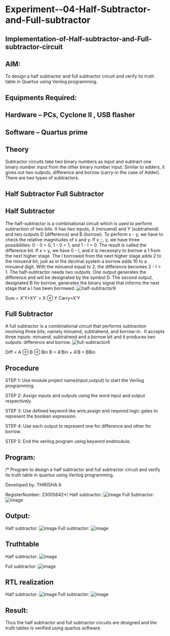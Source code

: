 # Experiment--04-Half-Subtractor-and-Full-subtractor
## Implementation-of-Half-subtractor-and-Full-subtractor-circuit
## AIM:
To design a half subtractor and full subtractor circuit and verify its truth table in Quartus using Verilog programming.

## Equipments Required:
## Hardware – PCs, Cyclone II , USB flasher
## Software – Quartus prime
## Theory
Subtractor circuits take two binary numbers as input and subtract one binary number input from the other binary number input. Similar to adders, it gives out two outputs, difference and borrow (carry-in the case of Adder). There are two types of subtractors.

## Half Subtractor Full Subtractor
## Half Subtractor
The half-subtractor is a combinational circuit which is used to perform subtraction of two bits. It has two inputs, X (minuend) and Y (subtrahend) and two outputs D (difference) and B (borrow). To perform x - y, we have to check the relative magnitudes of x and y. If x ;;, y, we have three possibilities: 0 - 0 = 0, 1 - 0 = 1, and 1 - I = 0. The result is called the difference bit. If x < y, we have 0 - I, and it is necessary to borrow a 1 from the next higher stage. The I borrowed from the next higher stage adds 2 to the minuend bit, just as in the decimal system a borrow adds 10 to a minuend digit. With the minuend equal to 2, the difference becomes 2 - I = 1. The half-subtractor needs two outputs. One output generates the difference and will be designated by the symbol D. The second output, designated B for borrow, generates the binary signal that informs the next stage that a I has been borrowed.
![half-subtractor9](https://user-images.githubusercontent.com/36288975/166112538-58c3bc7c-ee5d-4e6a-ac8d-8e8328efe27a.png)


Sum = X'Y+XY' = X ⊕ Y
Carry=X'Y

## Full Subtractor
A full subtractor is a combinational circuit that performs subtraction involving three bits, namely minuend, subtrahend, and borrow-in . It accepts three inputs: minuend, subtrahend and a borrow bit and it produces two outputs: difference and borrow. 
![full-subtractor6](https://user-images.githubusercontent.com/36288975/166112541-24c68359-3de8-4674-ae22-8272ffc385ed.png)


Diff = A ⊕ B ⊕ Bin B = A'Bin + A'B + BBin

## Procedure
STEP 1: Use module project name(input,output) to start the Verilog programming.

STEP 2: Assign inputs and outputs using the word input and output respectively.

STEP 3: Use defined keyword like wire,assign and required logic gates to represent the boolean expression.

STEP 4: Use each output to represent one for difference and other for borrow.

STEP 5: End the verilog program using keyword endmodule.
## Program:
/*
Program to design a half subtractor and full subtractor circuit and verify its truth table in quartus using Verilog programming.

Developed by: THIRISHA A

RegisterNumber:  23005642*/
Half subtractor:
![image](https://github.com/thirisha-0610/Experiment--03-Half-Subtractor-and-Full-subtractor/assets/149347494/953fb981-dee8-40b4-bc96-79bd441bb699)
Full Subtractor:
![image](https://github.com/thirisha-0610/Experiment--03-Half-Subtractor-and-Full-subtractor/assets/149347494/688d6a3a-d94f-4dea-8906-188145140c9f)


## Output:
Half subtractor:
![image](https://github.com/thirisha-0610/Experiment--03-Half-Subtractor-and-Full-subtractor/assets/149347494/8e87a4f5-4afc-4a5c-b3d7-22b8e8927e85)
Full subtractor:
![image](https://github.com/thirisha-0610/Experiment--03-Half-Subtractor-and-Full-subtractor/assets/149347494/6a16c2f8-e68d-4420-b436-4b1ac63683e8)

## Truthtable
Half subtractor:
![image](https://github.com/thirisha-0610/Experiment--03-Half-Subtractor-and-Full-subtractor/assets/149347494/56363377-b43d-4608-9c08-84d0e6c473b8)

Full subtractor:
![image](https://github.com/thirisha-0610/Experiment--03-Half-Subtractor-and-Full-subtractor/assets/149347494/f651e235-6d13-4b1a-993c-52c9a17c24b4)

##  RTL realization
Half subtractor:
![image](https://github.com/thirisha-0610/Experiment--03-Half-Subtractor-and-Full-subtractor/assets/149347494/fef4fdde-90e9-40f8-9005-a54fe80a11da)
Full subtractor:
![image](https://github.com/thirisha-0610/Experiment--03-Half-Subtractor-and-Full-subtractor/assets/149347494/8ebd1c52-2ed9-41a3-9eb5-e06635fc0b80)

## Result:
Thus the half subtractor and full subtractor circuits are designed and the truth tables is verified using quartus software.
